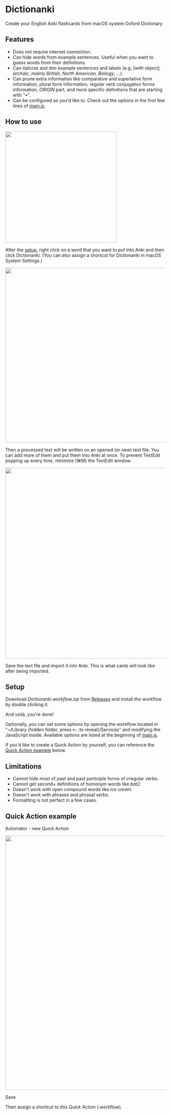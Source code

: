 # Dictionanki

Create your English Anki flashcards from macOS system Oxford Dictionary

## Features

- Does not require internet connection.
- Can hide words from example sentences. Useful when you want to guess words from their definitions.
- Can italicize and dim example sentences and labels (e.g. *[with object], archaic, mainly British, North American, Biology*, ...).
- Can prune extra information like comparative and superlative form information, plural form information, regular verb conjugation forms information, *ORIGIN* part, and more specific definitions that are starting with "•".
- Can be configured as you'd like to. Check out the options in the first few lines of [main.js](https://github.com/seungwoochoe/dictionanki/blob/main/main.js).

## How to use

<img src="https://github.com/seungwoochoe/dictionanki/blob/main/images/1.jpg" width="350">  

After the [setup](https://github.com/seungwoochoe/dictionanki?tab=readme-ov-file#setup), right click on a word that you want to put into Anki and then click Dictionanki.
(You can also assign a shortcut for Dictionanki in macOS System Settings.)

<img src="https://github.com/seungwoochoe/dictionanki/blob/main/images/2.png" width="550">  

Then a processed text will be written on an opened (or new) text file. You can add more of them and put them into Anki at once. To prevent TextEdit popping up every time, minimize (⌘M) the TextEdit window.

<img src="https://github.com/seungwoochoe/dictionanki/blob/main/images/3-1.png" width="600">  

Save the text file and import it into Anki. This is what cards will look like after being imported.

## Setup

Download *Dictionanki.workflow.zip* from [Releases](https://github.com/seungwoochoe/dictionanki/releases) and install the workflow by double clicking it.

And voilà, you're done!

Optionally, you can set some options by opening the workflow located in "~/Library (hidden folder, press `⌘⇧.`to reveal)/Services" and modifying the JavaScript inside. Available options are listed at the beginning of [main.js](https://github.com/seungwoochoe/dictionanki/blob/main/main.js).

If you'd like to create a Quick Action by yourself, you can reference the [Quick Action example](https://github.com/seungwoochoe/dictionanki#quick-action-example) below.

## Limitations

- Cannot hide most of past and past participle forms of irregular verbs.
- Cannot get second+ definitions of homonym words like *bat2*.
- Doesn't work with open compound words like *ice cream*.
- Doesn't work with phrases and phrasal verbs.
- Formatting is not perfect in a few cases.

## Quick Action example

Automator - new Quick Action  

<img src="https://github.com/seungwoochoe/dictionanki/blob/main/images/4.png" width="800">  
  
Save
  
Then assign a shortcut to this Quick Action (.workflow).
